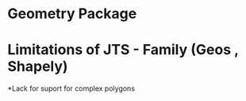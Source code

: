 # Geometry Package

# Limitations of JTS - Family (Geos , Shapely)
   *Lack for suport for complex polygons

        




